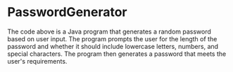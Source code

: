 # PasswordGenerator
 The code above is a Java program that generates a random password based on user input. The program prompts the user for the length of the password and whether it should include lowercase letters, numbers, and special characters. The program then generates a password that meets the user's requirements.
